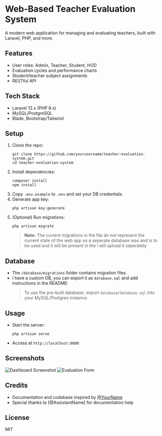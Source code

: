 # Web-Based Teacher Evaluation System

A modern web application for managing and evaluating teachers, built with Laravel, PHP, and more.

## Features
- User roles: Admin, Teacher, Student, HOD
- Evaluation cycles and performance charts
- Student/teacher subject assignments
- RESTful API

## Tech Stack
- Laravel 12.x (PHP 8.x)
- MySQL/PostgreSQL
- Blade, Bootstrap/Tailwind

## Setup

1. Clone the repo:
   ```
   git clone https://github.com/yourusername/teacher-evaluation-system.git
   cd teacher-evaluation-system
   ```
2. Install dependencies:
   ```
   composer install
   npm install
   ```
3. Copy `.env.example` to `.env` and set your DB credentials.
4. Generate app key:
   ```
   php artisan key:generate
   ```
5. (Optional) Run migrations:
   ```
   php artisan migrate
   ```
   > **Note:** The current migrations in the file do not represent the current state of the web app so a seperate database was and is to be used and it will be present in the i will upload it seperately

## Database

- The `/database/migrations` folder contains migration files.
- I have a custom DB, you can export it as `database.sql` and add instructions in the README:
  > To use the pre-built database, import `database/database.sql` into your MySQL/Postgres instance.

## Usage

- Start the server:
  ```
  php artisan serve
  ```
- Access at `http://localhost:8000`

## Screenshots

![Dashboard Screenshot](screenshots/dashboard.png)
![Evaluation Form](screenshots/evaluation-form.png)

## Credits

- Documentation and codebase inspired by [@YourName](https://github.com/yourusername)
- Special thanks to [@AssistantName] for documentation help

## License

MIT
